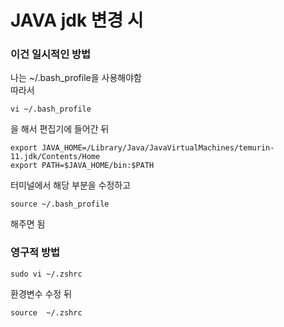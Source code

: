 # JAVA jdk 변경 시


### 이건 일시적인 방법
나는 ~/.bash_profile을 사용해야함  
따라서 
```
vi ~/.bash_profile
```
을 해서 편집기에 들어간 뒤  

``` shell
export JAVA_HOME=/Library/Java/JavaVirtualMachines/temurin-11.jdk/Contents/Home
export PATH=$JAVA_HOME/bin:$PATH 
```

터미널에서 해당 부분을 수정하고 
```
source ~/.bash_profile
``` 
해주면 됨


### 영구적 방법
```
sudo vi ~/.zshrc

```
환경변수 수정 뒤
```
source  ~/.zshrc
```